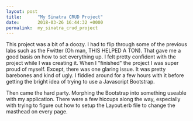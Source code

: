 ```yaml
---
layout: post
title:      "My Sinatra CRUD Project"
date:       2018-03-26 16:44:32 +0000
permalink:  my_sinatra_crud_project
---
```



This project was a bit of a doozy. I had to flip through some of the previous labs such as the Fwitter (Oh man, THIS HELPED A TON). That gave me a good basis on how to set everything up. I felt pretty confident with the project while I was creating it. When I "finished" the project I was super proud of myself. Except, there was one glaring issue. It was pretty barebones and kind of ugly. I fiddled around for a few hours with it before getting the bright idea of trying to use a Javascript Bootstrap.

Then came the hard party. Morphing the Bootstrap into something useable with my application. There were a few hiccups along the way, especially with trying to figure out how to setup the Layout.erb file to change the masthead on every page. 
